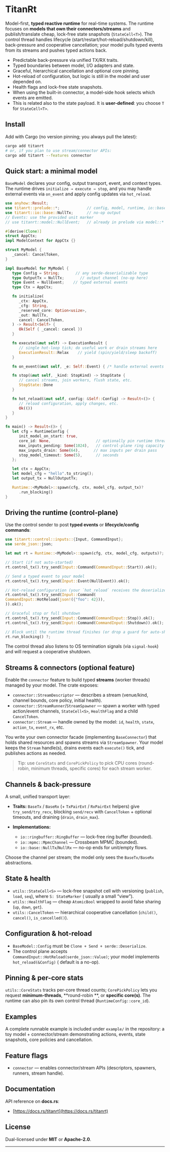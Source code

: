 # TitanRt

Model-first, **typed reactive runtime** for real-time systems. The runtime focuses on **models that own their connectors/streams** and publish/translate cheap, lock-free state snapshots (`StateCell<T>`). The control thread handles lifecycle (start/restart/hot-reload/shutdown/kill), back-pressure and cooperative cancellation; your model pulls typed events from its streams and pushes typed actions back.

* Predictable back-pressure via unified TX/RX traits.
* Typed boundaries between model, I/O adapters and state.
* Graceful, hierarchical cancellation and optional core pinning.
* Hot-reload of configuration, but logic is still in the model and user depended on.
* Health flags and lock-free state snapshots.
* When using the built-in connector, a model-side hook selects which events are emitted.
* This is related also to the state payload. It is **user-defined**: you choose `T` for `StateCell<T>`.

## Install

Add with Cargo (no version pinning; you always pull the latest):

```bash
cargo add titanrt
# or, if you plan to use stream/connector APIs:
cargo add titanrt --features connector
```

## Quick start: a minimal model

`BaseModel` declares your config, output transport, event, and context types. The runtime drives
`initialize → execute → stop`, and you may handle external events via `on_event` and apply config updates via
`hot_reload`.

```rust
use anyhow::Result;
use titanrt::prelude::*;            // config, model, runtime, io::base re-exports
use titanrt::io::base::NullTx;      // no-op output
// Events: use the provided unit marker
// use titanrt::model::NullEvent;   // already in prelude via model::*

#[derive(Clone)]
struct AppCtx;
impl ModelContext for AppCtx {}

struct MyModel {
   _cancel: CancelToken,
}

impl BaseModel for MyModel {
   type Config = String;       // any serde-deserializable type
   type OutputTx = NullTx;       // output channel (no-op here)
   type Event = NullEvent;    // typed external events
   type Ctx = AppCtx;

   fn initialize(
      _ctx: AppCtx,
      _cfg: String,
      _reserved_core: Option<usize>,
      _out: NullTx,
      cancel: CancelToken,
   ) -> Result<Self> {
      Ok(Self { _cancel: cancel })
   }

   fn execute(&mut self) -> ExecutionResult {
      // single hot-loop tick; do useful work or drain streams here
      ExecutionResult::Relax    // yield (spin/yield/sleep backoff)
   }

   fn on_event(&mut self, _e: Self::Event) { /* handle external events from outside of the runtime */ }

   fn stop(&mut self, _kind: StopKind) -> StopState {
      // cancel streams, join workers, flush state, etc.
      StopState::Done
   }

   fn hot_reload(&mut self, config: &Self::Config) -> Result<()> {
      // reload configuration, apply changes, etc.
      Ok(())
   }
}

fn main() -> Result<()> {
   let cfg = RuntimeConfig {
      init_model_on_start: true,
      core_id: None,                    // optionally pin runtime thread
      max_inputs_pending: Some(1024),   // control-plane ring capacity
      max_inputs_drain: Some(64),      // max inputs per drain pass
      stop_model_timeout: Some(5),      // seconds
   };

   let ctx = AppCtx;
   let model_cfg = "hello".to_string();
   let output_tx = NullOutputTx;

   Runtime::<MyModel>::spawn(cfg, ctx, model_cfg, output_tx)?
      .run_blocking()
}
```

## Driving the runtime (control-plane)

Use the control sender to post **typed events** or **lifecycle/config commands**:

```Rust
use titanrt::control::inputs::{Input, CommandInput};
use serde_json::json;

let mut rt = Runtime::<MyModel>::spawn(cfg, ctx, model_cfg, outputs)?;

// Start (if not auto-started)
rt.control_tx().try_send(Input::Command(CommandInput::Start)).ok();

// Send a typed event to your model
rt.control_tx().try_send(Input::Event(NullEvent)).ok();

// Hot-reload configuration (your `hot_reload` receives the deserialized value)
rt.control_tx().try_send(Input::Command(
CommandInput::HotReload(json!({"foo": 42})),
)).ok();

// Graceful stop or full shutdown
rt.control_tx().try_send(Input::Command(CommandInput::Stop)).ok();
rt.control_tx().try_send(Input::Command(CommandInput::Shutdown)).ok();

// Block until the runtime thread finishes (or drop a guard for auto-shutdown)
rt.run_blocking() ?;
```

The control thread also listens to OS termination signals (via `signal-hook`) and will request a cooperative shutdown.

## Streams & connectors (optional feature)

Enable the `connector` feature to build typed **streams** (worker threads) managed by your model. The crate exposes:

* `connector::StreamDescriptor` — describes a stream (venue/kind, channel bounds, core policy, initial health).
* `connector::StreamRunner`/`StreamSpawner` — spawn a worker with typed action/event channels, `StateCell<S>`,
  `HealthFlag` and a child `CancelToken`.
* `connector::Stream` — handle owned by the model: `id`, `health`, `state`, `action_tx`, `event_rx`, etc.

You write your own connector facade (implementing `BaseConnector`) that holds shared resources and spawns streams via
`StreamSpawner`. Your model keeps the `Stream` handle(s), drains events each `execute()` tick, and publishes actions as
needed.

> Tip: use `CoreStats` and `CorePickPolicy` to pick CPU cores (round-robin, minimum threads, specific cores) for each
> stream worker.

## Channels & back-pressure

A small, unified transport layer:

* **Traits:** `BaseTx` / `BaseRx` (+ `TxPairExt` / `RxPairExt` helpers) give `try_send/try_recv`, blocking `send/recv`
  with `CancelToken` + optional timeouts, and draining (`drain`, `drain_max`).
* **Implementations:**

    * `io::ringbuffer::RingBuffer` — lock-free ring buffer (bounded).
    * `io::mpmc::MpmcChannel` — Crossbeam MPMC (bounded).
    * `io::base::NullTx`/`NullRx` — no-op ends for unit/empty flows.

Choose the channel per stream; the model only sees the `BaseTx/BaseRx` abstractions.

## State & health

* `utils::StateCell<S>` — lock-free snapshot cell with versioning (`publish`, `load`, `seq`), where `S: StateMarker` (
  usually a small “view”).
* `utils::HealthFlag` — cheap `AtomicBool` wrapped to avoid false sharing (`up`, `down`, `get`).
* `utils::CancelToken` — hierarchical cooperative cancellation (`child()`, `cancel()`, `is_cancelled()`).

## Configuration & hot-reload

* `BaseModel::Config` must be `Clone + Send + serde::Deserialize`.
* The control plane accepts `CommandInput::HotReload(serde_json::Value)`; your model implements `hot_reload(&Config)` (
  default is a no-op).

## Pinning & per-core stats

`utils::CoreStats` tracks per-core thread counts; `CorePickPolicy` lets you request **minimum-threads**, **round-robin
**, or **specific core(s)**. The runtime can also pin its own control thread (`RuntimeConfig::core_id`).

## Examples

A complete runnable example is included under `example/` in the repository: a toy model + connector/stream demonstrating
actions, events, state snapshots, core policies and cancellation.

## Feature flags

* `connector` — enables connector/stream APIs (descriptors, spawners, runners, stream handle).

## Documentation

API reference on **docs.rs**:

* [https://docs.rs/titanrt](https://docs.rs/titanrt)

## License

Dual-licensed under **MIT** or **Apache-2.0**.

---
